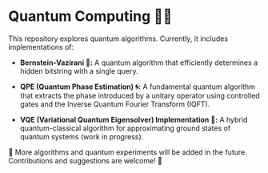 # Quantum Computing 🚀🔬
This repository explores quantum algorithms. Currently, it includes implementations of:

* **Bernstein-Vazirani 🏹:** A quantum algorithm that efficiently determines a hidden bitstring with a single query.

* **QPE (Quantum Phase Estimation) 🌀:** A fundamental quantum algorithm that extracts the phase introduced by a unitary operator using controlled gates and the Inverse Quantum Fourier Transform (IQFT).

* **VQE (Variational Quantum Eigensolver) Implementation 🔬:** A hybrid quantum-classical algorithm for approximating ground states of quantum systems (work in progress).

📌 More algorithms and quantum experiments will be added in the future. Contributions and suggestions are welcome! 🚀
